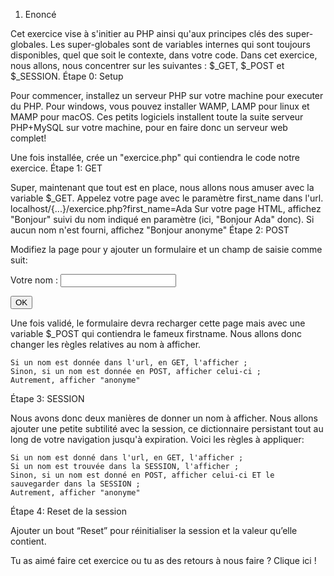 1. Enoncé

Cet exercice vise à s'initier au PHP ainsi qu'aux principes clés des super-globales. Les super-globales sont de variables internes qui sont toujours disponibles, quel que soit le contexte, dans votre code. Dans cet exercice, nous allons, nous concentrer sur les suivantes : $_GET, $_POST et $_SESSION.
Étape 0: Setup

Pour commencer, installez un serveur PHP sur votre machine pour executer du PHP. Pour windows, vous pouvez installer WAMP, LAMP pour linux et MAMP pour macOS. Ces petits logiciels installent toute la suite serveur PHP+MySQL sur votre machine, pour en faire donc un serveur web complet!

Une fois installée, crée un "exercice.php" qui contiendra le code notre exercice.
Étape 1: GET

Super, maintenant que tout est en place, nous allons nous amuser avec la variable $_GET. Appelez votre page avec le paramètre first_name dans l'url. localhost/{...}/exercice.php?first_name=Ada Sur votre page HTML, affichez "Bonjour" suivi du nom indiqué en paramètre (ici, "Bonjour Ada" donc). Si aucun nom n'est fourni, affichez "Bonjour anonyme"
Étape 2: POST

Modifiez la page pour y ajouter un formulaire et un champ de saisie comme suit:

<form action="exercice.php" method="post">
 <p>Votre nom : <input type="text" name="first_name" /></p>
 <p><input type="submit" value="OK"></p>
</form>

Une fois validé, le formulaire devra recharger cette page mais avec une variable $_POST qui contiendra le fameux firstname. Nous allons donc changer les règles relatives au nom à afficher.

    Si un nom est donnée dans l'url, en GET, l'afficher ;
    Sinon, si un nom est donnée en POST, afficher celui-ci ;
    Autrement, afficher "anonyme"

Étape 3: SESSION

Nous avons donc deux manières de donner un nom à afficher. Nous allons ajouter une petite subtilité avec la session, ce dictionnaire persistant tout au long de votre navigation jusqu'à expiration. Voici les règles à appliquer:

    Si un nom est donné dans l'url, en GET, l'afficher ;
    Si un nom est trouvée dans la SESSION, l'afficher ;
    Sinon, si un nom est donné en POST, afficher celui-ci ET le sauvegarder dans la SESSION ;
    Autrement, afficher "anonyme"

Étape 4: Reset de la session

Ajouter un bout “Reset” pour réinitialiser la session et la valeur qu’elle contient.

Tu as aimé faire cet exercice ou tu as des retours à nous faire ? Clique ici !